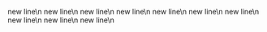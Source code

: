 new line\n
new line\n
new line\n
new line\n
new line\n
new line\n
new line\n
new line\n
new line\n
new line\n
